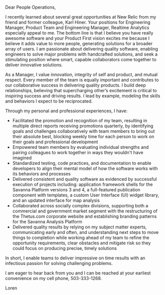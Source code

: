 Dear People Operations,

I recently learned about several great opportunities at New Relic from my friend and former colleague, Karl Hiner. Your positions for Engineering Manager, Product Team and Engineering Manager, Realtime Analytics especially appeal to me. The bottom line is that I believe you have really awesome software and your Product First vision excites me because I believe it adds value to more people, generating solutions for a broader array of users. I am passionate about delivering quality software, enabling engineers to solve major problems with handcrafted solutions, and seek a stimulating position where smart, capable collaborators come together to deliver innovative solutions.

As a Manager, I value innovation, integrity of self and product, and mutual respect. Every member of the team is equally important and contributes to our collaborative success in delivering quality products. I build deep relationships, believing that supercharging other’s excitement is critical to inspiring success and driving results.  I lead by example, modeling the skills and behaviors I expect to be reciprocated. 

Through my personal and professional experiences, I have:
* Facilitated the promotion and recognition of my team, resulting in multiple direct reports receiving promotions quarterly, by identifying goals and challenges collaboratively with team members to bring out their absolute best, blocking weekly time for each person to work on their goals and professional development
* Empowered team members by evaluating individual strengths and pairing colleagues to work together in ways they wouldn't have imagined
* Standardized testing, code practices, and documentation to enable developers to align their mental model of how the software works with its behaviors and processes  
* Delivered consistent and quality software as evidenced by successful execution of projects including: application framework shells for the Savanna Platform versions 3 and 4, a full-featured publication component with templates, a custom User Interface (UI) widget library, and an updated interface for map analysis  
* Collaborated across socially complex divisions, supporting both a commercial and government market segment with the restructuring of the Thetus.com corporate website and establishing branding patterns for the Savanna Analysis Platform
* Delivered quality results by relying on my subject matter experts, communicating early and often, and understanding next steps to move things to completion while working ahead of my team to refine the opportunity requirements, clear obstacles and mitigate risk so they could focus on producing precise, timely solutions

In short, I enable teams to deliver impressive on time results with an infectious passion for solving challenging problems.
 
I am eager to hear back from you and I can be reached at your earliest convenience on my cell phone, 503-333-1268.

Loren